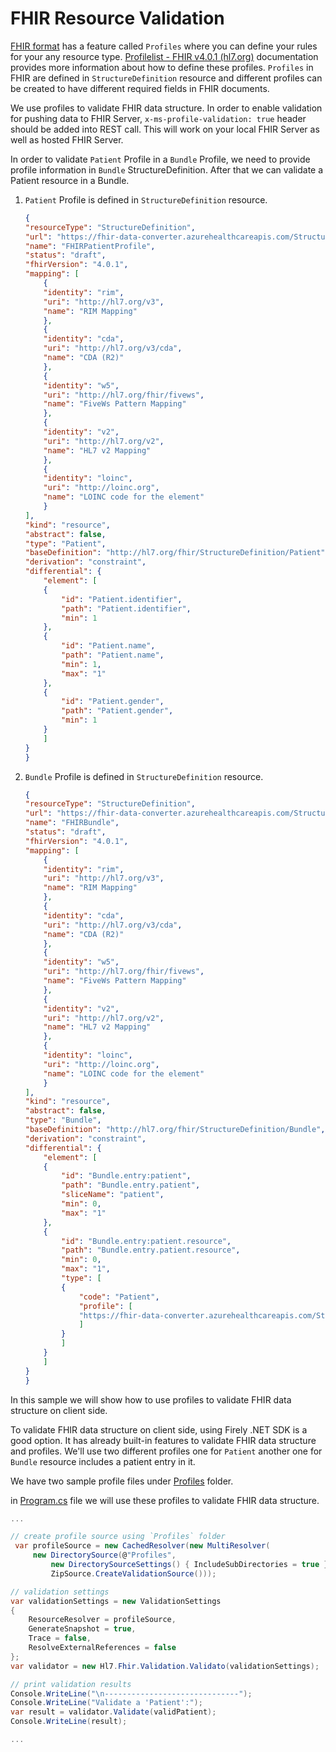 # FHIR Resource Validation

[FHIR format](http://hl7.org/fhir) has a feature called `Profiles` where you can define your rules for your any resource type. [Profilelist - FHIR v4.0.1 (hl7.org)](http://hl7.org/implement/standards/fhir/profilelist.html) documentation provides more information about how to define these profiles. `Profiles` in FHIR are defined in `StructureDefinition` resource and different profiles can be created to have different required fields in FHIR documents.

We use profiles to validate FHIR data structure. In order to enable validation for pushing data to FHIR Server, `x-ms-profile-validation: true` header should be added into REST call. This will work on your local FHIR Server as well as hosted FHIR Server.

In order to validate `Patient` Profile in a `Bundle` Profile, we need to provide profile information in `Bundle` StructureDefinition. After that we can validate a Patient resource in a Bundle.

1. `Patient` Profile is defined in `StructureDefinition` resource.

    ```json
    {
    "resourceType": "StructureDefinition",
    "url": "https://fhir-data-converter.azurehealthcareapis.com/StructureDefinition/FHIRPatientProfile",
    "name": "FHIRPatientProfile",
    "status": "draft",
    "fhirVersion": "4.0.1",
    "mapping": [
        {
        "identity": "rim",
        "uri": "http://hl7.org/v3",
        "name": "RIM Mapping"
        },
        {
        "identity": "cda",
        "uri": "http://hl7.org/v3/cda",
        "name": "CDA (R2)"
        },
        {
        "identity": "w5",
        "uri": "http://hl7.org/fhir/fivews",
        "name": "FiveWs Pattern Mapping"
        },
        {
        "identity": "v2",
        "uri": "http://hl7.org/v2",
        "name": "HL7 v2 Mapping"
        },
        {
        "identity": "loinc",
        "uri": "http://loinc.org",
        "name": "LOINC code for the element"
        }
    ],
    "kind": "resource",
    "abstract": false,
    "type": "Patient",
    "baseDefinition": "http://hl7.org/fhir/StructureDefinition/Patient",
    "derivation": "constraint",
    "differential": {
        "element": [
        {
            "id": "Patient.identifier",
            "path": "Patient.identifier",
            "min": 1
        },
        {
            "id": "Patient.name",
            "path": "Patient.name",
            "min": 1,
            "max": "1"
        },
        {
            "id": "Patient.gender",
            "path": "Patient.gender",
            "min": 1
        }
        ]
    }
    }
    ```

2. `Bundle` Profile is defined in `StructureDefinition` resource.

    ```json
    {
    "resourceType": "StructureDefinition",
    "url": "https://fhir-data-converter.azurehealthcareapis.com/StructureDefinition/FHIRBundle",
    "name": "FHIRBundle",
    "status": "draft",
    "fhirVersion": "4.0.1",
    "mapping": [
        {
        "identity": "rim",
        "uri": "http://hl7.org/v3",
        "name": "RIM Mapping"
        },
        {
        "identity": "cda",
        "uri": "http://hl7.org/v3/cda",
        "name": "CDA (R2)"
        },
        {
        "identity": "w5",
        "uri": "http://hl7.org/fhir/fivews",
        "name": "FiveWs Pattern Mapping"
        },
        {
        "identity": "v2",
        "uri": "http://hl7.org/v2",
        "name": "HL7 v2 Mapping"
        },
        {
        "identity": "loinc",
        "uri": "http://loinc.org",
        "name": "LOINC code for the element"
        }
    ],
    "kind": "resource",
    "abstract": false,
    "type": "Bundle",
    "baseDefinition": "http://hl7.org/fhir/StructureDefinition/Bundle",
    "derivation": "constraint",
    "differential": {
        "element": [
        {
            "id": "Bundle.entry:patient",
            "path": "Bundle.entry.patient",
            "sliceName": "patient",
            "min": 0,
            "max": "1"
        },
        {
            "id": "Bundle.entry:patient.resource",
            "path": "Bundle.entry.patient.resource",
            "min": 0,
            "max": "1",
            "type": [
            {
                "code": "Patient",
                "profile": [
                "https://fhir-data-converter.azurehealthcareapis.com/StructureDefinition/FHIRPatientProfile"
                ]
            }
            ]
        }
        ]
    }
    }
    ```

In this sample we will show how to use profiles to validate FHIR data structure on client side.

To validate FHIR data structure on client side, using Firely .NET SDK is a good option. It has already built-in features to validate FHIR data structure and profiles. We'll use two different profiles one for `Patient` another one for `Bundle` resource includes a patient entry in it.

We have two sample profile files under [Profiles](/Profiles) folder.

in [Program.cs](Program.cs) file we will use these profiles to validate FHIR data structure.

```csharp
...

// create profile source using `Profiles` folder
 var profileSource = new CachedResolver(new MultiResolver(
     new DirectorySource(@"Profiles",
         new DirectorySourceSettings() { IncludeSubDirectories = true }),
         ZipSource.CreateValidationSource()));

// validation settings
var validationSettings = new ValidationSettings
{
    ResourceResolver = profileSource,
    GenerateSnapshot = true,
    Trace = false,
    ResolveExternalReferences = false
};
var validator = new Hl7.Fhir.Validation.Validato(validationSettings);

// print validation results
Console.WriteLine("\n------------------------------");
Console.WriteLine("Validate a 'Patient':");
var result = validator.Validate(validPatient);
Console.WriteLine(result);

...
```
